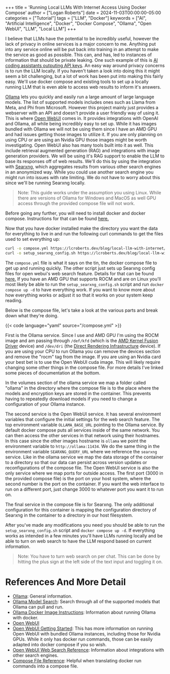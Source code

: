 +++
title = 'Running Local LLMs With Internet Access Using Docker Compose'
author = ["Logan Roberts"]
date = 2024-11-03T00:00:00-05:00
categories = ["Tutorial"]
tags = ["LLM", "Docker"]
keywords = ["AI", "Artificial Intelligence", "Docker", "Docker Compose", "Ollama", "Open WebUI", "LLM", "Local LLM"]
+++

I believe that LLMs have the potential to be incredibly useful, however the
lack of privacy in online services is a major concern to me. Anything put into
any service online will be put back into training in an attempt to make the
service as good as possible. This can, and has, led to instances of information
that should be private leaking. One such example of this is [AI coding
assistants outputing API
keys](https://www.theregister.com/2023/09/19/github_copilot_amazon_api/). An
easy way around privacy concerns is to run the LLM locally. If you haven't
taken a look into doing this it might seem a bit challenging, but a lot of work
has been put into making this fairly easy. We'll use docker compose and
existing tools to set up a locally running LLM that is even able to access web
results to inform it's answers.

[Ollama](https://github.com/ollama/ollama) lets you quickly and easily run a
large amount of large language models. The list of supported models includes
ones such as Llama from Meta, and Phi from Microsoft. However this project
mainly just provides a webserver with an API and doesn't provide a user
friendly way of using it. This is where [Open
WebUI](https://github.com/open-webui/open-webui) comes in. It provides
integrations with OpenAI and Ollama, all while being incredibly easy to set up.
While it has images bundled with Ollama we will not be using them since I have
an AMD GPU and had issues getting those images to utilize it. If you are only
planning on using CPU or are using an Nvidia GPU those images might be worth
investigating. Open WebUI also has many tools built into it as well. This
include retrieval augmented generation (RAG) and integrations with image
generation providers. We will be using it's RAG support to enable the LLM to
base its responses off of web results. We'll do this by using the integration
with [Searxng](https://github.com/searxng/searxng), which aggregates results
from various other search engines in an anonymized way. While you could use
another search engine you might run into issues with rate limiting. We do not
have to worry about this since we'll be running Searxng locally.

> Note: This guide works under the assumption you using Linux. While there are
> versions of Ollama for Windows and MacOS as well GPU access through the
> provided compose file will not work.

Before going any further, you will need to install docker and docker compose.
Instructions for that can be found
[here.](https://docs.docker.com/engine/install/)

Now that you have docker installed make the directory you want the data for
everything to live in and run the following curl commands to get the files used
to set everything up:

```bash
curl -o compose.yml https://lcroberts.dev/blog/local-llm-with-internet/compose.yml
curl -o setup_searxng_config.sh https://lcroberts.dev/blog/local-llm-with-internet/setup_searxng_config.sh && chmod +x ./setup_searxng_config.sh
```

The `compose.yml` file is what it says on the tin, the docker compose file to
get up and running quickly. The other script just sets up Searxng config files
for open webui's web search feature. Details for that can be found
[here.](https://docs.openwebui.com/tutorials/features/web_search/) If you have
an AMD GPU that supports ROCM and are on Linux you'll most likely be able to
run the `setup_searxng_config.sh` script and run `docker compose up -d` to have
everything work. If you want to know more about how everything works or adjust
it so that it works on your system keep reading.

Below is the compose file, let's take a look at the various parts and break
down what they're doing.

{{< code language="yaml" source="/compose.yml" >}}

First is the Ollama service. Since I use and AMD GPU I'm using the ROCM image
and am passing through `/def/kfd` (which is the [AMD Kernel Fusion
Driver](https://en.wikipedia.org/wiki/AMDgpu_(Linux_kernel_module)) device) and
`/dev/dri` (the [Direct Rendering
Infrastructure](https://en.wikipedia.org/wiki/Direct_Rendering_Infrastructure)
device). If you are using your CPU to run Ollama you can remove the devices
section and remove the "rocm" tag from the image. If you are using an Nvidia
card your best bet is to use the Open WebUI cuda image. This will likely
require changing some other things in the compose file. For more details I've
linked some pieces of documentation at the bottom. 

In the volumes section of the ollama service we map a folder called "ollama" in
the directory where the compose file is to the place where the models and
encryption keys are stored in the container. This prevents having to repeatedly
download models if you need to change a configuration of your Ollama instance.

The second service is the Open WebUI service. It has several environment
variables that configure the initial settings for the web search feature. The
top environment variable `OLLAMA_BASE_URL` pointing to the Ollama service. By
default docker compose puts all services inside of the same network. You can
then access the other services in that network using their hostnames. In this
case since the other images hostname is `ollama` we point the environment
variable to `http://ollama:11434`. We do the same thing in the environment
variable `SEARXNG_QUERY_URL` where we reference the `searxng` service. Like in
the ollama service we map the data storage of the container to a directory so
that our data can persist across version updates or reconfigurations of the
compose file. The Open WebUI service is also the only service where we map
ports for outside access. The first port (3000 in the provided compose file) is
the port on your host system, where the second number is the port on the
container. If you want the web interface to run on a different port, just
change 3000 to whatever port you want it to run on.

The final service in the compose file is for Searxng. The only additional
configuration for this container is mapping the configuration directory of
Searxng in the container to a directory in our host filesystem.

After you've made any modifications you need you should be able to run the
`setup_searxng_config.sh` script and `docker compose up -d`. If everything
works as intended in a few minutes you'll have LLMs running locally and be able
to turn on web search to have the LLM respond based on current information.

> Note: You have to turn web search on per chat. This can be done by hitting
> the plus sign at the left side of the text input and toggling it on.

# References And More Detail

- [Ollama](https://github.com/ollama/ollama): General information.
- [Ollama Model Search](https://ollama.com/library): Search through all of the supported models that Ollama can pull and run.
- [Ollama Docker Image Instructions](https://hub.docker.com/r/ollama/ollama): Information about running Ollama with docker.
- [Open WebUI](https://github.com/open-webui/open-webui)
- [Open WebUI Getting Started](https://docs.openwebui.com/getting-started/):
This has more information on running Open WebUI with bundled Ollama instances,
including those for Nvidia GPUs. While it only has docker run commands, those
can be easily adapted into docker compose if you so wish.
- [Open WebUI Web Search
Reference](https://docs.openwebui.com/tutorials/features/web_search/): Information about integrations with other search engines.
- [Compose File Reference](https://docs.docker.com/reference/compose-file/): Helpful when translating docker run commands into a compose file.
